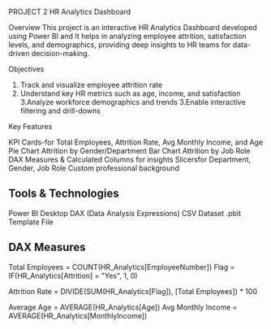PROJECT 2
HR Analytics Dashboard

Overview
This project is an interactive HR Analytics Dashboard developed using Power BI and It helps in analyzing employee attrition, satisfaction levels, 
and demographics, providing deep insights to HR teams for data-driven decision-making.

Objectives

1. Track and visualize employee attrition rate
2. Understand key HR metrics such as age, income, and satisfaction
3.Analyze workforce demographics and trends
3.Enable interactive filtering and drill-downs

Key Features

KPI Cards-for Total Employees, Attrition Rate, Avg Monthly Income, and Age
Pie Chart Attrition by Gender/Department
Bar Chart Attrition by Job Role
DAX Measures & Calculated Columns for insights
Slicersfor Department, Gender, Job Role
Custom professional background

Tools & Technologies
--------------------

Power BI Desktop
DAX (Data Analysis Expressions)
CSV Dataset
.pbit Template File

  DAX Measures
  -------------


Total Employees = COUNT(HR_Analytics[EmployeeNumber])
Flag = IF(HR_Analytics[Attrition] = "Yes", 1, 0)

Attrition Rate = 
    DIVIDE(SUM(HR_Analytics[Flag]), [Total Employees]) * 100

Average Age = AVERAGE(HR_Analytics[Age])
Avg Monthly Income = AVERAGE(HR_Analytics[MonthlyIncome])
